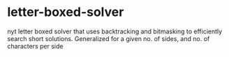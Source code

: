# letter-boxed-solver
nyt letter boxed solver that uses backtracking and bitmasking to efficiently search short solutions. Generalized for a given no. of sides, and no. of characters per side
